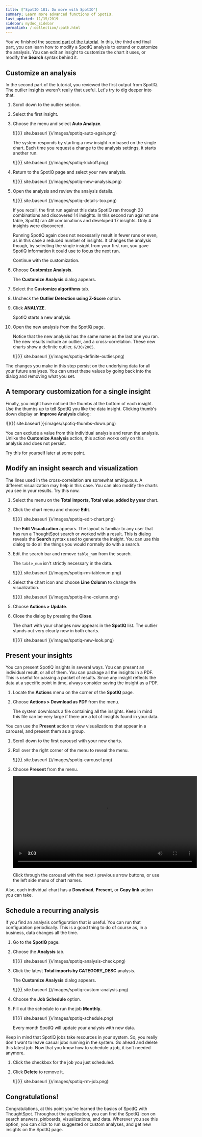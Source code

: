 ```yaml
---
title: ["SpotIQ 101: Do more with SpotIQ"]
summary: Learn more advanced functions of SpotIQ.
last_updated: 11/15/2019
sidebar: mydoc_sidebar
permalink: /:collection/:path.html
---
```

You've finished the [second part of the tutorial](work-with-insights.html). In this, the third and final
part, you can learn how to modify a SpotIQ analysis to extend or customize
the analysis.  You can edit an insight to customize the chart it uses, or modify
the **Search** syntax behind it.

## Customize an analysis

In the second part of the tutorial, you reviewed the first output from SpotIQ.
The outlier insights weren't really that useful. Let's try to dig deeper into that.

1. Scroll down to the outlier section.
2. Select the first insight.
3. Choose the menu and select **Auto Analyze**.

   ![]({{ site.baseurl }}/images/spotiq-auto-again.png)

   The system responds by starting a new insight run based on the single chart.
   Each time you request a change to the analysis settings, it starts another
   run.

   ![]({{ site.baseurl }}/images/spotiq-kickoff.png)

4. Return to the SpotIQ page and select your new analysis.

   ![]({{ site.baseurl }}/images/spotiq-new-analysis.png)

5. Open the analysis and review the analysis details.

   ![]({{ site.baseurl }}/images/spotiq-details-too.png)

   If you recall, the first run against this data SpotIQ ran through 20
   combinations and discovered 14 insights. In this second run against one
   table, SpotIQ ran 49 combinations and developed 17 insights. Only 4 insights
   were discovered.

   Running SpotIQ again does not necessarily result in fewer runs or even, as in
   this case a reduced number of insights. It changes the analysis though, by
   selecting the single insight from your first run, you gave SpotIQ information
   it could use to focus the next run.

   Continue with the customization.

6. Choose **Customize Analysis**.

   The **Customize Analysis** dialog appears.

7. Select the **Customize algorithms** tab.
8. Uncheck the **Outlier Detection using Z-Score** option.
9. Click **ANALYZE**.

   SpotIQ starts a new analysis.

10. Open the new analysis from the SpotIQ page.

    Notice that the new analysis has the same name as the last one you ran.
    The new results include an outlier, and a cross-correlation. These new charts
    show a definite outlier, `6/30/2005`.

    ![]({{ site.baseurl }}/images/spotiq-definite-outlier.png)

The changes you make in this step persist on the underlying data for all your
future analyses. You can unset these values by going back into the dialog and
removing what you set.

## A temporary customization for a single insight

Finally, you might have noticed the thumbs at the bottom of each insight. Use the thumbs up to tell SpotIQ you like the data insight. Clicking thumb's down display an **Improve Analysis** dialog:

![]({{ site.baseurl }}/images/spotiq-thumbs-down.png)

You can exclude a value from this individual analysis and rerun the analysis. Unlike the **Customize Analysis** action, this action works only on this analysis and does not persist.

Try this for yourself later at some point.

## Modify an insight search and visualization

The lines used in the cross-correlation are somewhat ambiguous. A different
visualization may help in this case. You can also modify the charts you see in
your results. Try this now.

1. Select the menu on the **Total imports, Total value_added by year** chart.
2. Click the chart menu and choose **Edit**.

   ![]({{ site.baseurl }}/images/spotiq-edit-chart.png)

   The **Edit Visualization** appears. The layout is familiar to any user that has run
   a ThoughtSpot search or worked with a result. This is dialog reveals the
   **Search** syntax used to generate the insight. You can use this dialog to do
   all the things you would normally do with a search.

3. Edit the search bar and remove `table_num` from the search.

   The `table_num` isn't strictly necessary in the data.

   ![]({{ site.baseurl }}/images/spotiq-rm-tablenum.png)

4. Select the chart icon and choose **Line Column** to change the visualization.

   ![]({{ site.baseurl }}/images/spotiq-line-column.png)

5. Choose **Actions > Update**.
7. Close the dialog by pressing the **Close**.

    The chart with your changes now appears in the **SpotIQ** list. The outlier
    stands out very clearly now in both charts.

    ![]({{ site.baseurl }}/images/spotiq-new-look.png)


## Present your insights

You can present SpotIQ insights in several ways. You can present an individual
result, or all of them. You can package all the insights in a PDF. This
is useful for passing a packet of results. Since any insight reflects the
data at a specific point in time, always consider saving the insight as a PDF.

1. Locate the **Actions** menu on the corner of the **SpotIQ** page.
2. Choose **Actions > Download as PDF** from the menu.

   The system downloads a file containing all the insights. Keep in mind this
   file can be very large if there are a lot of insights found in your data.

You can use the **Present** action to view visualizations that appear in a
carousel, and present them as a group.

1. Scroll down to the first carousel with your new charts.
2. Roll over the right corner of the menu to reveal the menu.

   ![]({{ site.baseurl }}/images/spotiq-carousel.png)

3. Choose **Present** from the menu.

    <video src="{{ site.baseurl }}/images/spotiq-present.mp4" width="600" controls preload></video>

    Click through the carousel with the next / previous arrow buttons, or use
    the left side menu of chart names.

Also, each individual chart has a **Download**, **Present**, or **Copy link**
action you can take.

## Schedule a recurring analysis

If you find an analysis configuration that is useful. You can run that
configuration periodically. This is a good thing to do of course as, in a
business, data changes all the time.

1. Go to the **SpotIQ** page.
2. Choose the **Analysis** tab.

   ![]({{ site.baseurl }}/images/spotiq-analysis-check.png)

3. Click the latest **Total imports by CATEGORY_DESC** analysis.

   The **Customize Analysis** dialog appears.

   ![]({{ site.baseurl }}/images/spotiq-custom-analysis.png)

4. Choose the **Job Schedule** option.
5. Fill out the schedule to run the job **Monthly**.

   ![]({{ site.baseurl }}/images/spotiq-schedule.png)

   Every month SpotIQ will update your analysis with new data.

Keep in mind that SpotIQ jobs take resources in your system. So, you really
don't want to leave casual jobs running in the system.  Go ahead and delete this
latest job. Now that you know how to schedule a job, it isn't needed anymore.

1. Click the checkbox for the job you just scheduled.
2. Click **Delete** to remove it.

   ![]({{ site.baseurl }}/images/spotiq-rm-job.png)

## Congratulations!

Congratulations, at this point you've learned the basics of SpotIQ with
ThoughtSpot. Throughout the application, you can find the SpotIQ icon on search
answers, pinboards, visualizations, and data. Wherever you see this option, you
can click to run suggested or custom analyses, and get new insights on the SpotIQ page.
